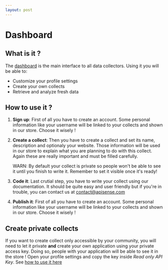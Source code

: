 ```yaml
---
layout: post
---
```


Dashboard
========= 

What is it ?
------------

The [dashboard](http://apisense.io/) is the main interface to all data collectors. Using it you will be able to:
	
* Customize your profile settings
* Create your own collects
* Retrieve and analyze fresh data

How to use it ?
---------------

1. __Sign up__:
First of all you have to create an account. Some personal information like your username will be linked to your collects and shown in our store. Choose it wisely !

2. __Create a collect__:
Then you have to create a collect and set its name, description and optionaly your website. Those information will be used in our store to explain what you are planning to do with this collect. Again these are really important and must be filled carefully.

	<div class="alert alert-warning" role="alert">WARN: By default your collect is private so people won't be able to see it until you finish to write it. Remember to set it visible once it's ready!</div>

3. __Code it__:
Last crutial step, you have to write your collect using our documentation. It should be quite easy and user friendly but if you're in trouble, you can contact us at [contact@apisense.com](contact@apisense.com)

4. __Publish it__:
First of all you have to create an account. Some personal information like your username will be linked to your collects and shown in our store. Choose it wisely !

Create private collects
-----------------------

If you want to create collect only accessible by your community, you will need to let it private __and__ create your own application using your private access key. Doing so, people with your application will be able to see it in the store !
Open your profile settings and copy the key inside _Read only API Key_. See [how to use it here](../sdk)